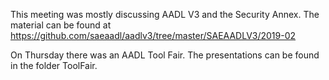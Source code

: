 This meeting was mostly discussing AADL V3 and the Security Annex.
The material can be found at https://github.com/saeaadl/aadlv3/tree/master/SAEAADLV3/2019-02

On Thursday there was an AADL Tool Fair. The presentations can be found in the folder ToolFair.


